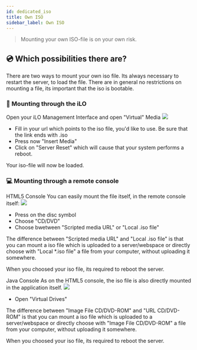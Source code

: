 ```yaml
---
id: dedicated_iso
title: Own ISO
sidebar_label: Own ISO
---
```

> Mounting your own ISO-file is on your own risk.

## 💿 Which possibilities there are?
There are two ways to mount your own iso file. Its always necessary to restart the server, to load the file.
There are in general no restrictions on mounting a file, its important that the iso is bootable.

### 🔧 Mounting through the iLO
Open your iLO Management Interface and open "Virtual" Media
![](https://screensaver01.zap-hosting.com/index.php/s/zHMmYxq45ECe5GL/preview)

* Fill in your url which points to the iso file, you'd like to use. Be sure that the link ends with .iso
* Press now "Insert Media"
* Click on "Server Reset" which will cause that your system performs a reboot.

Your iso-file will now be loaded.

### 💻 Mounting through a remote console

HTML5 Console
You can easily mount the file itself, in the remote console itself:
![](https://screensaver01.zap-hosting.com/index.php/s/8TFjzAEeqKY628K/preview)

* Press on the disc symbol
* Choose "CD/DVD"
* Choose bwetween "Scripted media URL" or "Local .iso file"

The difference between "Scripted media URL" and "Local .iso file" is that you can mount a iso file which is uploaded to a server/webspace or directly choose with "Local *.iso file" a file from your computer, without uploading it somewhere.

When you choosed your iso file, its required to reboot the server.

Java Console
As on the HTML5 console, the iso file is also directly mounted in the application itself.
![](https://screensaver01.zap-hosting.com/index.php/s/x99HAMKGTafEMo9/preview)

* Open "Virtual Drives"

The difference between "Image File CD/DVD-ROM" and "URL CD/DVD-ROM" is that you can mount a iso file which is uploaded to a server/webspace or directly choose with "Image File CD/DVD-ROM" a file from your computer, without uploading it somewhere.

When you choosed your iso file, its required to reboot the server.


